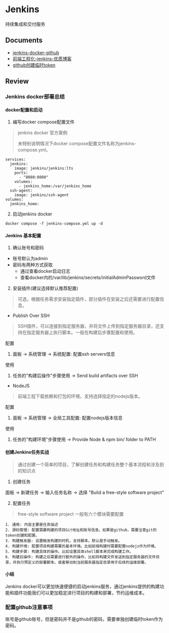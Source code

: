 # Jenkins
持续集成和交付服务

## Documents
- [jenkins-docker-github](https://github.com/jenkinsci/docker/blob/master/README.md)
- [前端工程化-jenkins-优质博客](https://juejin.cn/post/7102360505313918983)
- [github创建临时token](https://docs.github.com/zh/authentication/keeping-your-account-and-data-secure/managing-your-personal-access-tokens#creating-a-token)

## Review
### Jenkins docker部署总结
#### docker配置和启动
1. 编写docker compose配置文件
> jenkins docker 官方案例
> 
> 未特别说明情况下docker compose配置文件名称为jenkins-compose.yml。
```shell
services:
  jenkins:
    image: jenkins/jenkins:lts
    ports:
      - "8080:8080"
    volumes:
      - jenkins_home:/var/jenkins_home
  ssh-agent:
    image: jenkins/ssh-agent
volumes:
  jenkins_home:
```
2. 启动jenkins docker
```shell
docker compose -f jenkins-compose.yml up -d
```
#### Jenkins 基本配置
1. 确认账号和密码
- 账号默认为admin
- 密码有两种方式获取
    - 通过查看docker启动日志
    - 查看docker内的/var/lib/jenkins/secrets/initialAdminPassword文件
2. 安装插件(建议选择默认推荐配置)
> 可选，根据任务需求安装指定插件，部分插件在安装之后还需要进行配置信息。
- Publish Over SSH
> SSH插件，可以连接到指定服务器，并将文件上传到指定服务器目录，还支持在指定服务器上执行脚本。一般在构建后步骤配置和使用。

配置
1. 面板 -> 系统管理 -> 系统配置: 配置ssh servers信息

使用
1. 任务的"构建后操作"步骤使用 -> Send build artifacts over SSH

- NodeJS
> 前端工程下载依赖和打包的环境，支持选择指定的nodejs版本。

配置
1. 面板 -> 系统管理 -> 全局工具配置: 配置nodejs版本信息

使用
1. 任务的"构建环境"步骤使用 -> Provide Node & npm bin/ folder to PATH


#### 创建Jenkins任务实战
> 通过创建一个简单的项目，了解创建任务和构建任务整个基本流程和涉及到的知识点

1. 创建任务

面板 -> 新建任务 -> 输入任务名称 -> 选择 "Build a free-style software project"

2. 配置任务
> free-style software project 一般有六个模块需要配置
```shell
1. 通用: 内容主要是任务描述
2. 源码管理: 配置需要构建的项目Git地址和账号信息。如果是github，需要注意git的token创建和配置。
3. 构建触发器: 设置触发构建的时机，支持脚本。默认是手动触发。
4. 构建环境: 配置项目构建需要的基本环境。比如前端构建时需要配置nodejs作为环境。
5. 构建步骤: 构建具体的操作。比如设置具体shell脚本来完成构建工作。
6. 构建后操作: 构建之后需要进行额外的操作，比如将构建文件发送到指定服务器的文件目录，并执行预定义的部署脚本。或者移动到当前服务器指定目录用于后续的运维部署。
```

#### 小结
Jenkins docker可以更加快速便捷的启动jenkins服务，通过jenkins提供的构建功能和插件功能我们可以更加稳定进行项目的构建和部署，节约运维成本。

### 配置github注意事项
账号是github账号，但是密码并不是github的密码，需要单独创建临时token作为密码。